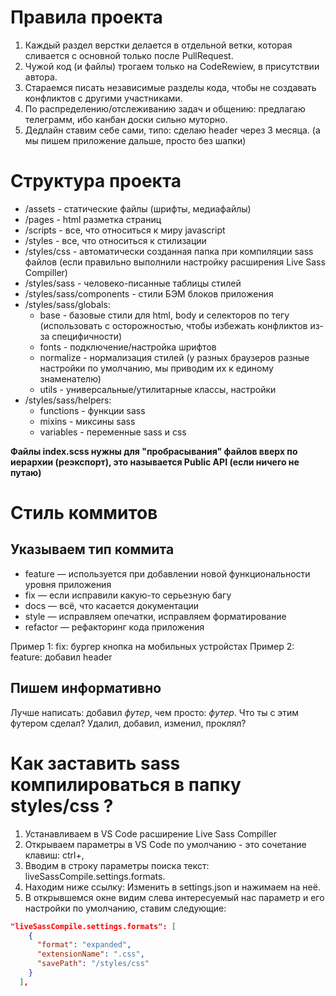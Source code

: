 # Правила проекта
1. Каждый раздел верстки делается в отдельной ветки, которая сливается с основной только после PullRequest.
2. Чужой код (и файлы) трогаем только на CodeRewiew, в присутствии автора.
3. Стараемся писать независимые разделы кода, чтобы не создавать конфликтов с другими участниками.
4. По распределению/отслеживанию задач и общению: предлагаю телеграмм, ибо канбан доски сильно муторно.
5. Дедлайн ставим себе сами, типо: сделаю header через 3 месяца. (а мы пишем приложение дальше, просто без шапки)

# Структура проекта 
- /assets - статические файлы (шрифты, медиафайлы)
- /pages - html разметка страниц
- /scripts - все, что относиться к миру javascript
- /styles - все, что относиться к стилизации
- /styles/css - автоматически созданная папка при компиляции sass файлов (если правильно выполнили настройку расширения Live Sass Compiller)
- /styles/sass - человеко-писанные таблицы стилей
- /styles/sass/components - стили БЭМ блоков приложения
- /styles/sass/globals:
  * base - базовые стили для html, body и селекторов по тегу (использовать с осторожностью, чтобы избежать конфликтов из-за специфичности)
  * fonts - подключение/настройка шрифтов 
  * normalize - нормализация стилей (у разных браузеров разные настройки по умолчанию, мы приводим их к единому знаменателю)
  * utils - универсальные/утилитарные классы, настройки
- /styles/sass/helpers: 
  * functions - функции sass
  * mixins - миксины sass
  * variables - переменные sass и css

**Файлы index.scss нужны для "пробрасывания" файлов вверх по иерархии (реэкспорт), это называется Public API (если ничего не путаю)**

# Стиль коммитов
## Указываем тип коммита 
- feature — используется при добавлении новой функциональности уровня приложения
- fix — если исправили какую-то серьезную багу
- docs — всё, что касается документации
- style — исправляем опечатки, исправляем форматирование
- refactor — рефакторинг кода приложения

Пример 1: fix: бургер кнопка на мобильных устройстах
Пример 2: feature: добавил header

## Пишем информативно
Лучше написать: добавил *футер*, чем просто: *футер*. Что ты с этим футером сделал? Удалил, добавил, изменил, проклял? 

# Как заставить sass компилироваться в папку styles/css ?
1. Устанавливаем в VS Code расширение Live Sass Compiller
2. Открываем параметры в VS Code по умолчанию - это сочетание клавиш: ctrl+,
3. Вводим в строку параметры поиска текст: liveSassCompile.settings.formats.
4. Находим ниже ссылку: Изменить в settings.json и нажимаем на неё.
5. В открывшемся окне видим слева интересуемый нас параметр и его настройки по умолчанию, ставим следующие: 
```json
"liveSassCompile.settings.formats": [
    {
      "format": "expanded",
      "extensionName": ".css",
      "savePath": "/styles/css"
    }
  ],
```
